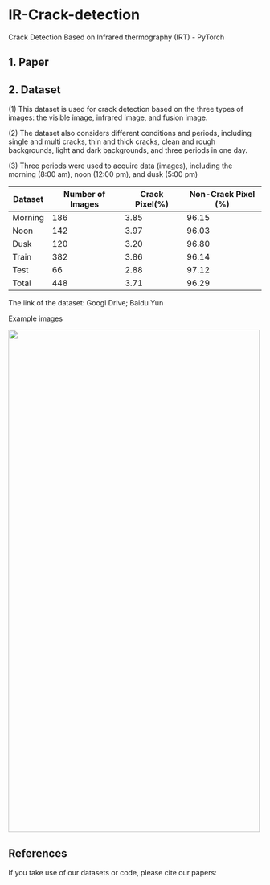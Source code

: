 # IR-Crack-detection
Crack Detection Based on Infrared thermography (IRT) - PyTorch

## 1. Paper

## 2. Dataset
(1) This dataset is used for crack detection based on the three types of images: the visible image, infrared image, and fusion image.

(2) The dataset also considers different conditions and periods, including single and multi cracks, thin and thick cracks, clean and rough backgrounds, light and dark backgrounds, and three periods in one day.

(3) Three periods were used to acquire data (images), including the morning (8:00 am), noon (12:00 pm), and dusk (5:00 pm)

| Dataset | Number of Images | Crack Pixel(%) | Non-Crack Pixel (%)|
|---|---|---|---|
| Morning | 186 | 3.85 | 96.15 |
| Noon | 142 | 3.97 | 96.03 |
| Dusk | 120 | 3.20 | 96.80 |
| Train | 382 | 3.86 | 96.14 |
| Test | 66 | 2.88 | 97.12 |
| Total | 448 | 3.71 | 96.29 |


The link of the dataset: Googl Drive; Baidu Yun


Example images

<img width="500" height="1000" src="https://user-images.githubusercontent.com/62622741/150647460-712ed41b-8193-46b9-8fe3-a332facf8541.jpg"/>


## References
If you take use of our datasets or code, please cite our papers:



